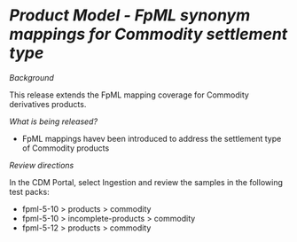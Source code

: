 # *Product Model - FpML synonym mappings for Commodity settlement type*

_Background_

This release extends the FpML mapping coverage for Commodity derivatives products.

_What is being released?_

- FpML mappings havev been introduced to address the settlement type of Commodity products

_Review directions_

In the CDM Portal, select Ingestion and review the samples in the following test packs:

- fpml-5-10 > products > commodity
- fpml-5-10 > incomplete-products > commodity
- fpml-5-12 > products > commodity
